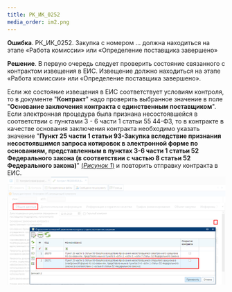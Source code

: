 ```yaml
---
title: РК_ИК_0252
media_order: im2.png
---
```


**Ошибка**.
РК_ИК_0252. Закупка с номером ... должна находиться на этапе «Работа комиссии» или «Определение поставщика завершено»

**Решение**.
В первую очередь следует проверить состояние связанного с контрактом извещения в ЕИС. Извещение должно находиться на этапе «Работа комиссии» или «Определение поставщика завершено».

Если же состояние извещения в ЕИС соответствует условиям контроля, то в документе "**Контракт**" надо проверить выбранное значение в поле "**Основание заключения контракта с единственным поставщиком**". Если электронная процедура была признана несостоявшейся в соответствии с пунктами 3 - 6 части 1 статьи 55 44-ФЗ, то в контракте в качестве основания заключения контракта необходимо указать значение "**Пункт 25 части 1 статьи 93-Закупка вследствие признания несостоявшимся запроса котировок в электронной форме по основаниям, представленным в пунктах 3-6 части 1 статьи 52 Федерального закона (в соответствии с частью 8 статьи 52 Федерального закона)**" [(*Рисунок 1*)](#ris-1) и повторить отправку контракта в ЕИС.
![Рисунок 1. Основание заключения контракта с единственным поставщиком](im2.png?id=ris-1)